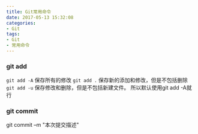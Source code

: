 ```yaml
---
title: Git常用命令
date: 2017-05-13 15:32:08
categories: 
- Git
tags: 
- Git
- 常用命令
---
```

### git add

`git add -A` 保存所有的修改
`git add .` 保存新的添加和修改，但是不包括删除
`git add -u` 保存修改和删除，但是不包括新建文件。
所以默认使用git add -A就行
<!--more-->

### git commit
git commit –m "本次提交描述"

